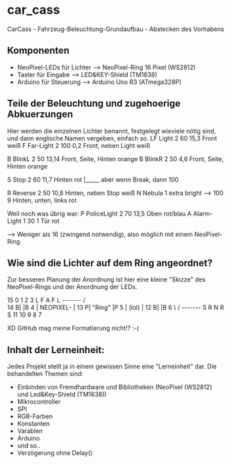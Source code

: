 # car_cass

  CarCass - Fahrzeug-Beleuchtung-Grundaufbau - Abstecken des Vorhabens
  
## Komponenten
- NeoPixel-LEDs für Lichter --> NeoPixel-Ring 16 Pixel (WS2812)
- Taster für Eingabe        --> LED&KEY-Shield (TM1638)
- Arduino für Steuerung     --> Arduino Uno R3 (ATmega328P)

## Teile der Beleuchtung und zugehoerige Abkuerzungen
Hier werden die einzelnen Lichter benannt, festgelegt wieviele nötig sind, und dann englische Namen vergeben, einfach so.
LF Light    2                     60   15,3     Front                    weiß
F Far-Light 2                    100   0,2      Front, neben Light       weiß

B BlinkL    2                     50   13,14    Front, Seite, Hinten     orange
B BlinkR    2                     50   4,6      Front, Seite, Hinten     orange

S Stop      2                     60   11,7     Hinten                   rot
    |_____ aber wenn Break, dann 100

R Reverse   2                     50   10,8     Hinten, neben Stop       weiß
N Nebula    1   extra bright --> 100   9        Hinten, unten, links     rot

Weil noch was übrig war:
P PoliceLight 2                     70   13,5   Oben                     rot/blau
A Alarm-Light 1                     30   1      Tür                      rot

--> Weniger als 16 (zwingend notwendig), also möglich mit einem NeoPixel-Ring

## Wie sind die Lichter auf dem Ring angeordnet?
Zur besseren Planung der Anordnung ist hier eine kleine "Skizze" des NeoPixel-Rings und der Anordnung der LEDs.

   15  0  1  2  3
    L  F  A  F  L
       -------
     /         \
14 B|           |B 4
    | NEOPIXEL- | 
13 P|  "Ring"   |P 5
    |   (lol)   |
12 B|           |B 6
     \         /
       -------
    S  R  N  R  S
   11 10  9  8  7

XD GitHub mag meine Formatierung nicht!? :-(

## Inhalt der Lerneinheit:
Jedes Projekt stellt ja in einem gewissen Sinne eine "Lerneinheit" dar. Die behandelten Themen sind:
- Einbinden von Fremdhardware und Bibliotheken (NeoPixel (WS2812) und Led&Key-Shield (TM1638))
- Mikrocontroller
- SPI
- RGB-Farben
- Konstanten
- Varablen
- Arduino
- und so..
- Verzögerung ohne Delay()
